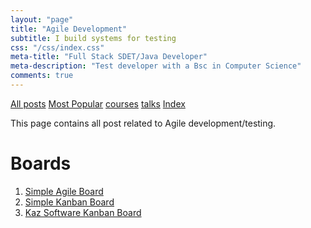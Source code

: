 ```yaml
---
layout: "page"
title: "Agile Development"
subtitle: I build systems for testing
css: "/css/index.css"
meta-title: "Full Stack SDET/Java Developer"
meta-description: "Test developer with a Bsc in Computer Science"
comments: true
---
```

<div class="list-filters">
    <a href="/" class="list-filter filter-selected">All posts</a>
    <a href="/popular" class="list-filter">Most Popular</a>
    <a href="/courses" class="list-filter">courses</a>
	<a href="/talks" class="list-filter">talks</a>
    <a href="/tags" class="list-filter">Index</a>
</div>

This page contains all post related to Agile development/testing.

# Boards
1. [Simple Agile Board](https://trello.com/b/noYl6vDp/simple)
2. [Simple Kanban Board](https://trello.com/b/VmLfQlix/kan-ban-simple)
3. [Kaz Software Kanban Board](https://trello.com/b/7pdQ0hJr/kaz-software)
